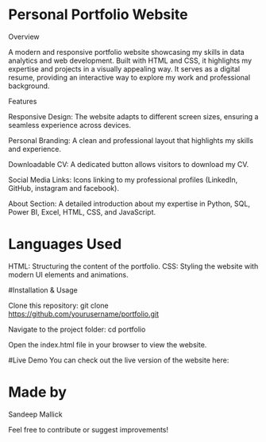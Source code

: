 # Personal Portfolio Website

Overview

A modern and responsive portfolio website showcasing my skills in data analytics and web development. Built with HTML and CSS, it highlights my expertise and projects in a visually appealing way. It serves as a digital resume, providing an interactive way to explore my work and professional background.

Features

Responsive Design: The website adapts to different screen sizes, ensuring a seamless experience across devices.

Personal Branding: A clean and professional layout that highlights my skills and experience.

Downloadable CV: A dedicated button allows visitors to download my CV.

Social Media Links: Icons linking to my professional profiles (LinkedIn, GitHub, instagram and facebook).

About Section: A detailed introduction about my expertise in Python, SQL, Power BI, Excel, HTML, CSS, and JavaScript.

# Languages Used

HTML: Structuring the content of the portfolio.
CSS: Styling the website with modern UI elements and animations.

#Installation & Usage

Clone this repository:
git clone https://github.com/yourusername/portfolio.git

Navigate to the project folder:
cd portfolio

Open the index.html file in your browser to view the website.

#Live Demo
You can check out the live version of the website here: 



# Made by 
Sandeep Mallick


Feel free to contribute or suggest improvements!

